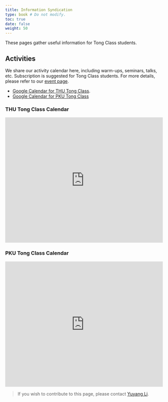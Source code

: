 ```yaml
---
title: Information Syndication
type: book # Do not modify.
toc: true
date: false
weight: 50
---
```


These pages gather useful information for Tong Class students.

## Activities

We share our activity calendar here, including warm-ups, seminars, talks, etc. Subscription is suggested for Tong Class students. For more details, please refer to our [event page](/event).

- [Google Calendar for THU Tong Class](https://calendar.google.com/calendar/ical/59e16e4f7e729ebc2edc1f128fd7f6ddcdae691e7869ed0c8ee4b02ddf48a235%40group.calendar.google.com/public/basic.ics).
- [Google Calendar for PKU Tong Class](https://calendar.google.com/calendar/ical/b3b636652f883fc651aa0c9da61928f769e3498e07f4a12b2d0bd596506f7d64%40group.calendar.google.com/public/basic.ics)

### THU Tong Class Calendar

<iframe src="https://calendar.google.com/calendar/embed?src=59e16e4f7e729ebc2edc1f128fd7f6ddcdae691e7869ed0c8ee4b02ddf48a235%40group.calendar.google.com&ctz=Asia%2FShanghai" style="border: 0" width="100%" height="400" frameborder="0" scrolling="no"></iframe>

### PKU Tong Class Calendar

<iframe src="https://calendar.google.com/calendar/embed?src=b3b636652f883fc651aa0c9da61928f769e3498e07f4a12b2d0bd596506f7d64%40group.calendar.google.com&ctz=Asia%2FShanghai" style="border: 0" width="100%" height="400" frameborder="0" scrolling="no"></iframe>

> If you wish to contribute to this page, please contact [Yuyang Li](https://yuyangli.com).